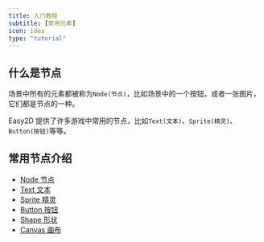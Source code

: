 ```yaml
---
title: 入门教程
subtitle: [常用元素]
icon: idea
type: "tutorial"
---
```


## 什么是节点

场景中所有的元素都被称为`Node(节点)`，比如场景中的一个按钮，或者一张图片，它们都是节点的一种。

Easy2D 提供了许多游戏中常用的节点，比如`Text(文本)`、`Sprite(精灵)`、`Button(按钮)`等等。

## 常用节点介绍

- [Node 节点](/tutorial/node/node.html)
- [Text 文本](/tutorial/node/text.html)
- [Sprite 精灵](/tutorial/node/sprite.html)
- [Button 按钮](/tutorial/node/button.html)
- [Shape 形状](/tutorial/node/shape.html)
- [Canvas 画布](/tutorial/node/canvas.html)
